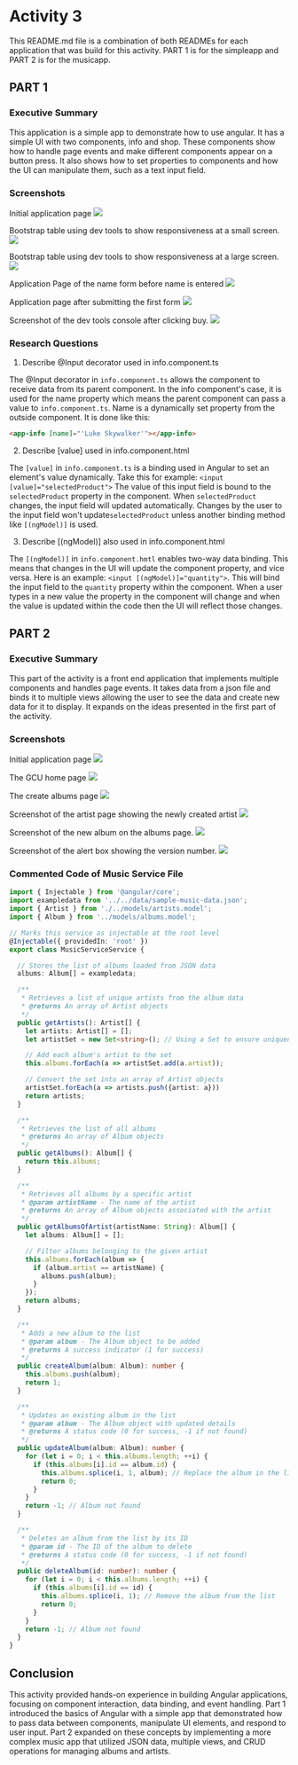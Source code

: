# Activity 3

This README.md file is a combination of both READMEs for each application that was build for this activity. PART 1 is for the simpleapp and PART 2 is for the musicapp.

## PART 1

### Executive Summary

This application is a simple app to demonstrate how to use angular. It has a simple UI with two components, info and shop. These components show how to handle page events and make different components appear on a button press. It also shows how to set properties to components and how the UI can manipulate them, such as a text input field.

### Screenshots

Initial application page
![](/activities/activity3/screenshots/Screenshot%202025-02-28%20100228.png)

Bootstrap table using dev tools to show responsiveness at a small screen.
![](/activities/activity3/screenshots/small_table.png)

Bootstrap table using dev tools to show responsiveness at a large screen.
![](/activities/activity3/screenshots/large_table.png)

Application Page of the name form before name is entered
![](/activities/activity3/screenshots/Screenshot%202025-02-28%20114419.png)

Application page after submitting the first form
![](/activities/activity3/screenshots/Screenshot%202025-02-28%20114534.png)

Screenshot of the dev tools console after clicking buy.
![](/activities/activity3/screenshots/Screenshot%202025-02-28%20115002.png)


### Research Questions

1. Describe @Input decorator used in info.component.ts

The @Input decorator in `info.component.ts` allows the component to receive data from its parent component. In the info component's case, it is used for the name property which means the parent component can pass a value to `info.component.ts`. Name is a dynamically set property from the outside component. It is done like this:

```html
<app-info [name]="'Luke Skywalker'"></app-info>
```

2. Describe [value] used in info.component.html

The `[value]` in `info.component.ts` is a binding used in Angular to set an element's value dynamically. Take this for example: `<input [value]="selectedProduct">` The value of this input field is bound to the `selectedProduct` property in the component. When `selectedProduct` changes, the input field will updated automatically. Changes by the user to the input field won't update`selectedProduct` unless another binding method like `[(ngModel)]` is used.


3. Describe [(ngModel)] also used in info.component.html

The `[(ngModel)]` in `info.component.hmtl` enables two-way data binding. This means that changes in the UI will update the component property, and vice versa. Here is an example: `<input [(ngModel)]="quantity">`. This will bind the input field to the `quantity` property within the component. When a user types in a new value the property in the component will change and when the value is updated within the code then the UI will reflect those changes.

## PART 2

### Executive Summary

This part of the activity is a front end application that implements multiple components and handles page events. It takes data from a json file and binds it to multiple views allowing the user to see the data and create new data for it to display. It expands on the ideas presented in the first part of the activity.

### Screenshots

Initial application page
![](/activities/activity3/screenshots/initial_page.png)

The GCU home page
![](/activities/activity3/screenshots/Screenshot%202025-02-28%20163050.png)

The create albums page
![](/activities/activity3/screenshots/Screenshot%202025-02-28%20162930.png)

Screenshot of the artist page showing the newly created artist
![](/activities/activity3/screenshots/image.png)

Screenshot of the new album on the albums page.
![](/activities/activity3/screenshots/newAlbumPageImage.png)

Screenshot of the alert box showing the version number.
![](/activities/activity3/screenshots/versionNumber.png)

### Commented Code of Music Service File

```typeScript
import { Injectable } from '@angular/core';
import exampledata from '../../data/sample-music-data.json';
import { Artist } from './../models/artists.model';
import { Album } from '../models/albums.model';

// Marks this service as injectable at the root level
@Injectable({ providedIn: 'root' })
export class MusicServiceService {

  // Stores the list of albums loaded from JSON data
  albums: Album[] = exampledata;

  /**
   * Retrieves a list of unique artists from the album data
   * @returns An array of Artist objects
   */
  public getArtists(): Artist[] {
    let artists: Artist[] = [];
    let artistSet = new Set<string>(); // Using a Set to ensure uniqueness

    // Add each album's artist to the set
    this.albums.forEach(a => artistSet.add(a.artist));

    // Convert the set into an array of Artist objects
    artistSet.forEach(a => artists.push({artist: a}))
    return artists;
  }

  /**
   * Retrieves the list of all albums
   * @returns An array of Album objects
   */
  public getAlbums(): Album[] {
    return this.albums;
  }

  /**
   * Retrieves all albums by a specific artist
   * @param artistName - The name of the artist
   * @returns An array of Album objects associated with the artist
   */
  public getAlbumsOfArtist(artistName: String): Album[] {
    let albums: Album[] = [];

    // Filter albums belonging to the given artist
    this.albums.forEach(album => {
      if (album.artist == artistName) {
        albums.push(album);
      }
    });
    return albums;
  }

  /**
   * Adds a new album to the list
   * @param album - The Album object to be added
   * @returns A success indicator (1 for success)
   */
  public createAlbum(album: Album): number {
    this.albums.push(album);
    return 1;
  }

  /**
   * Updates an existing album in the list
   * @param album - The Album object with updated details
   * @returns A status code (0 for success, -1 if not found)
   */
  public updateAlbum(album: Album): number {
    for (let i = 0; i < this.albums.length; ++i) {
      if (this.albums[i].id == album.id) {
        this.albums.splice(i, 1, album); // Replace the album in the list
        return 0;
      }
    }
    return -1; // Album not found
  }

  /**
   * Deletes an album from the list by its ID
   * @param id - The ID of the album to delete
   * @returns A status code (0 for success, -1 if not found)
   */
  public deleteAlbum(id: number): number {
    for (let i = 0; i < this.albums.length; ++i) {
      if (this.albums[i].id == id) {
        this.albums.splice(i, 1); // Remove the album from the list
        return 0;
      }
    }
    return -1; // Album not found
  }
}

```

## Conclusion

This activity provided hands-on experience in building Angular applications, focusing on component interaction, data binding, and event handling. Part 1 introduced the basics of Angular with a simple app that demonstrated how to pass data between components, manipulate UI elements, and respond to user input. Part 2 expanded on these concepts by implementing a more complex music app that utilized JSON data, multiple views, and CRUD operations for managing albums and artists.